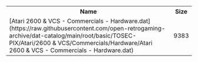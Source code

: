 <table>
<tr><th>Name</th><th>Size</th></tr>
<tr><td>
[Atari 2600 & VCS - Commercials - Hardware.dat](https://raw.githubusercontent.com/open-retrogaming-archive/dat-catalog/main/root/basic/TOSEC-PIX/Atari/2600 & VCS/Commercials/Hardware/Atari 2600 & VCS - Commercials - Hardware.dat)
</td><td>9383</td></tr>
</table>
